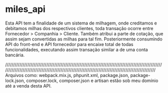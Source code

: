 # miles_api
Esta API tem a finalidade de um sistema de milhagem, onde creditamos e debitamos milhas dos respectivos clientes, toda transação ocorre entre Fornecedor > Companhia > Cliente. Também atribui a parte de cotação, que assim sejam convertidas as milhas para tal fim. Posteriormente consumindo API do front-end e API fornecedor para encaixe total de todas funcionalidades, executando assim transação similar a de uma conta bancária. 


//////////////////////////////////////////////////////////////////////////////////////////////////////////////////////////////////////////////////////////////////////////////////////////////////
Arquivos como: webpack.mix.js, phpunit.xml, package.json, package-lock.json, composer.lock, composer.json e artisan estão sob meu domínio até a venda desta API.

